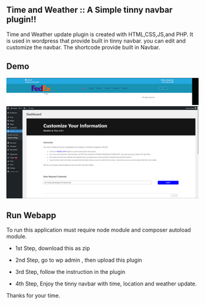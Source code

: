 ## Time and Weather :: A Simple tinny navbar plugin!!
Time and Weather update plugin is created with HTML,CSS,JS,and PHP. It is used in wordpress that provide built in tinny navbar.
you can edit and customize the navbar. The shortcode provide built in Navbar.


## Demo



<img src="https://github.com/Oleraj09/Time-Weather-Plugin/blob/master/Demo/style.png" alt="">


<img src="https://github.com/Oleraj09/Time-Weather-Plugin/blob/master/Demo/admin.png" alt="User Dashboard">




## Run Webapp
To run this application must require node module and composer autoload module.

- 1st Step, download this as zip

      
- 2nd Step, go to wp admin , then upload this plugin
        
        
- 3rd Step, follow the instruction in the plugin

        
        
- 4th Step, Enjoy the tinny navbar with time, location and weather update.


Thanks for your time. 
        
        
